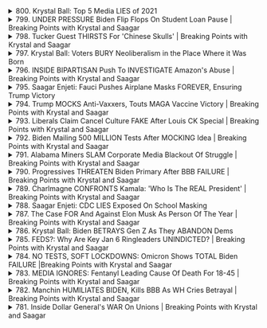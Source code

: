 <details>
<summary>800. Krystal Ball: Top 5 Media LIES of 2021</summary><br>

<a href="https://www.youtube.com/watch?v=3pPd9Hmr3cA" target="_blank">
    <img src="https://img.youtube.com/vi/3pPd9Hmr3cA/maxresdefault.jpg" 
        alt="[Youtube]" width="200">
</a>

# Krystal Ball: Top 5 Media LIES of 2021


</details>

<details>
<summary>799. UNDER PRESSURE Biden Flip Flops On Student Loan Pause | Breaking Points with Krystal and Saagar</summary><br>

<a href="https://www.youtube.com/watch?v=8rnVnCYtjew" target="_blank">
    <img src="https://img.youtube.com/vi/8rnVnCYtjew/maxresdefault.jpg" 
        alt="[Youtube]" width="200">
</a>

# UNDER PRESSURE Biden Flip Flops On Student Loan Pause | Breaking Points with Krystal and Saagar


</details>

<details>
<summary>798. Tucker Guest THIRSTS For 'Chinese Skulls' | Breaking Points with Krystal and Saagar</summary><br>

<a href="https://www.youtube.com/watch?v=H7VYA-YJRBE" target="_blank">
    <img src="https://img.youtube.com/vi/H7VYA-YJRBE/maxresdefault.jpg" 
        alt="[Youtube]" width="200">
</a>

# Tucker Guest THIRSTS For 'Chinese Skulls' | Breaking Points with Krystal and Saagar


</details>

<details>
<summary>797. Krystal Ball: Voters BURY Neoliberalism in the Place Where it Was Born</summary><br>

<a href="https://www.youtube.com/watch?v=xbl_-8slpA8" target="_blank">
    <img src="https://img.youtube.com/vi/xbl_-8slpA8/maxresdefault.jpg" 
        alt="[Youtube]" width="200">
</a>

# Krystal Ball: Voters BURY Neoliberalism in the Place Where it Was Born


</details>

<details>
<summary>796. INSIDE BIPARTISAN Push To INVESTIGATE Amazon's Abuse | Breaking Points with Krystal and Saagar</summary><br>

<a href="https://www.youtube.com/watch?v=ZPoqZJuYcQ0" target="_blank">
    <img src="https://img.youtube.com/vi/ZPoqZJuYcQ0/maxresdefault.jpg" 
        alt="[Youtube]" width="200">
</a>

# INSIDE BIPARTISAN Push To INVESTIGATE Amazon's Abuse | Breaking Points with Krystal and Saagar


</details>

<details>
<summary>795. Saagar Enjeti: Fauci Pushes Airplane Masks FOREVER, Ensuring Trump Victory</summary><br>

<a href="https://www.youtube.com/watch?v=bwLs7yjw2Zs" target="_blank">
    <img src="https://img.youtube.com/vi/bwLs7yjw2Zs/maxresdefault.jpg" 
        alt="[Youtube]" width="200">
</a>

# Saagar Enjeti: Fauci Pushes Airplane Masks FOREVER, Ensuring Trump Victory


</details>

<details>
<summary>794. Trump MOCKS Anti-Vaxxers, Touts MAGA Vaccine Victory | Breaking Points with Krystal and Saagar</summary><br>

<a href="https://www.youtube.com/watch?v=Qj5NOVJMwzk" target="_blank">
    <img src="https://img.youtube.com/vi/Qj5NOVJMwzk/maxresdefault.jpg" 
        alt="[Youtube]" width="200">
</a>

# Trump MOCKS Anti-Vaxxers, Touts MAGA Vaccine Victory | Breaking Points with Krystal and Saagar


</details>

<details>
<summary>793. Liberals Claim Cancel Culture FAKE After Louis CK Special | Breaking Points with Krystal and Saagar</summary><br>

<a href="https://www.youtube.com/watch?v=jv0ejmzluew" target="_blank">
    <img src="https://img.youtube.com/vi/jv0ejmzluew/maxresdefault.jpg" 
        alt="[Youtube]" width="200">
</a>

# Liberals Claim Cancel Culture FAKE After Louis CK Special | Breaking Points with Krystal and Saagar


</details>

<details>
<summary>792. Biden Mailing 500 MILLION Tests After MOCKING Idea | Breaking Points with Krystal and Saagar</summary><br>

<a href="https://www.youtube.com/watch?v=cchTz2eCE9k" target="_blank">
    <img src="https://img.youtube.com/vi/cchTz2eCE9k/maxresdefault.jpg" 
        alt="[Youtube]" width="200">
</a>

# Biden Mailing 500 MILLION Tests After MOCKING Idea | Breaking Points with Krystal and Saagar


</details>

<details>
<summary>791. Alabama Miners SLAM Corporate Media Blackout Of Struggle | Breaking Points with Krystal and Saagar</summary><br>

<a href="https://www.youtube.com/watch?v=Gec7M84UODc" target="_blank">
    <img src="https://img.youtube.com/vi/Gec7M84UODc/maxresdefault.jpg" 
        alt="[Youtube]" width="200">
</a>

# Alabama Miners SLAM Corporate Media Blackout Of Struggle | Breaking Points with Krystal and Saagar


</details>

<details>
<summary>790. Progressives THREATEN Biden Primary After BBB FAILURE | Breaking Points with Krystal and Saagar</summary><br>

<a href="https://www.youtube.com/watch?v=yOt2Mr3tw3A" target="_blank">
    <img src="https://img.youtube.com/vi/yOt2Mr3tw3A/maxresdefault.jpg" 
        alt="[Youtube]" width="200">
</a>

# Progressives THREATEN Biden Primary After BBB FAILURE | Breaking Points with Krystal and Saagar


</details>

<details>
<summary>789. Charlmagne CONFRONTS Kamala: 'Who Is The REAL President' | Breaking Points with Krystal and Saagar</summary><br>

<a href="https://www.youtube.com/watch?v=y3vSgRu7V2A" target="_blank">
    <img src="https://img.youtube.com/vi/y3vSgRu7V2A/maxresdefault.jpg" 
        alt="[Youtube]" width="200">
</a>

# Charlmagne CONFRONTS Kamala: 'Who Is The REAL President' | Breaking Points with Krystal and Saagar


</details>

<details>
<summary>788. Saagar Enjeti: CDC LIES Exposed On School Masking</summary><br>

<a href="https://www.youtube.com/watch?v=d-xvRiQEkic" target="_blank">
    <img src="https://img.youtube.com/vi/d-xvRiQEkic/maxresdefault.jpg" 
        alt="[Youtube]" width="200">
</a>

# Saagar Enjeti: CDC LIES Exposed On School Masking


</details>

<details>
<summary>787. The Case FOR And Against Elon Musk As Person Of The Year | Breaking Points with Krystal and Saagar</summary><br>

<a href="https://www.youtube.com/watch?v=n4OGxGLQarU" target="_blank">
    <img src="https://img.youtube.com/vi/n4OGxGLQarU/maxresdefault.jpg" 
        alt="[Youtube]" width="200">
</a>

# The Case FOR And Against Elon Musk As Person Of The Year | Breaking Points with Krystal and Saagar


</details>

<details>
<summary>786. Krystal Ball: Biden BETRAYS Gen Z As They ABANDON Dems</summary><br>

<a href="https://www.youtube.com/watch?v=dzrY_wxKW4g" target="_blank">
    <img src="https://img.youtube.com/vi/dzrY_wxKW4g/maxresdefault.jpg" 
        alt="[Youtube]" width="200">
</a>

# Krystal Ball: Biden BETRAYS Gen Z As They ABANDON Dems


</details>

<details>
<summary>785. FEDS?: Why Are Key Jan 6 Ringleaders UNINDICTED? | Breaking Points with Krystal and Saagar</summary><br>

<a href="https://www.youtube.com/watch?v=KjtFUf_P4cE" target="_blank">
    <img src="https://img.youtube.com/vi/KjtFUf_P4cE/maxresdefault.jpg" 
        alt="[Youtube]" width="200">
</a>

# FEDS?: Why Are Key Jan 6 Ringleaders UNINDICTED? | Breaking Points with Krystal and Saagar


</details>

<details>
<summary>784. NO TESTS, SOFT LOCKDOWNS: Omicron Shows TOTAL Biden FAILURE |Breaking Points with Krystal and Saagar</summary><br>

<a href="https://www.youtube.com/watch?v=IZjh1mrVkTI" target="_blank">
    <img src="https://img.youtube.com/vi/IZjh1mrVkTI/maxresdefault.jpg" 
        alt="[Youtube]" width="200">
</a>

# NO TESTS, SOFT LOCKDOWNS: Omicron Shows TOTAL Biden FAILURE |Breaking Points with Krystal and Saagar


</details>

<details>
<summary>783. MEDIA IGNORES: Fentanyl Leading Cause Of Death For 18-45 | Breaking Points with Krystal and Saagar</summary><br>

<a href="https://www.youtube.com/watch?v=WL7XNkPZYR8" target="_blank">
    <img src="https://img.youtube.com/vi/WL7XNkPZYR8/maxresdefault.jpg" 
        alt="[Youtube]" width="200">
</a>

# MEDIA IGNORES: Fentanyl Leading Cause Of Death For 18-45 | Breaking Points with Krystal and Saagar


</details>

<details>
<summary>782. Manchin HUMILIATES BIDEN, Kills BBB As WH Cries Betrayal | Breaking Points with Krystal and Saagar</summary><br>

<a href="https://www.youtube.com/watch?v=v47t6Qjei8g" target="_blank">
    <img src="https://img.youtube.com/vi/v47t6Qjei8g/maxresdefault.jpg" 
        alt="[Youtube]" width="200">
</a>

# Manchin HUMILIATES BIDEN, Kills BBB As WH Cries Betrayal | Breaking Points with Krystal and Saagar


</details>

<details>
<summary>781. Inside Dollar General's WAR On Unions | Breaking Points with Krystal and Saagar</summary><br>

<a href="https://www.youtube.com/watch?v=jXMCKBZGDug" target="_blank">
    <img src="https://img.youtube.com/vi/jXMCKBZGDug/maxresdefault.jpg" 
        alt="[Youtube]" width="200">
</a>

# Inside Dollar General's WAR On Unions | Breaking Points with Krystal and Saagar


</details>

